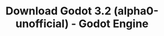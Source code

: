 ---
# Generated by /tools/generators/src/download_archive_generator !!! do not edit by hand !!!
title: 'Download Godot 3.2 (alpha0-unofficial) - Godot Engine'
type: 'download/archive'
name: '3.2'
flavor: 'alpha0-unofficial'
release_date: '2019-09-21T03:00:00-00:00'
release_notes: ''
primaryPlatforms:
  - 'android.apk'
  - 'linux.64'
  - 'macos.universal'
  - 'windows.64'
  - 'linux_server.headless.64'
  - 'web'
  - 'templates'
links:
  android.apk:
    name: 'android.apk'
    title: 'Android'
    caption: 'APK Universal (ARM64 + ARMv7 + x86_64 + x86)'
    tags:
      - 'APK download'
      - 'ARM64/v7'
      - 'x86 (64 & 32 bit)'
    hosts:
      github_builds:
        regular: 'https://github.com/godotengine/godot-builds/releases/download/3.2-alpha0-unofficial/Godot_v3.2-alpha0-unofficial_android_editor.apk'
        mono: '#'
      github:
        regular: 'https://github.com/godotengine/godot/releases/download/3.2-alpha0-unofficial/Godot_v3.2-alpha0-unofficial_android_editor.apk'
        mono: '#'
  linux.64:
    name: 'linux.64'
    title: 'Linux'
    caption: 'Padrão (x86_64)'
    tags:
      - '64 bit'
    hosts:
      github_builds:
        regular: 'https://github.com/godotengine/godot-builds/releases/download/3.2-alpha0-unofficial/Godot_v3.2-alpha0-unofficial_x11.64.zip'
        mono: 'https://github.com/godotengine/godot-builds/releases/download/3.2-alpha0-unofficial/Godot_v3.2-alpha0-unofficial_mono_x11_64.zip'
      github:
        regular: 'https://github.com/godotengine/godot/releases/download/3.2-alpha0-unofficial/Godot_v3.2-alpha0-unofficial_x11.64.zip'
        mono: 'https://github.com/godotengine/godot/releases/download/3.2-alpha0-unofficial/Godot_v3.2-alpha0-unofficial_mono_x11_64.zip'
  macos.universal:
    name: 'macos.universal'
    title: 'macOS'
    caption: 'Universal (x86_64 + Silício da Apple)'
    tags:
      - 'Intel/Apple Silicon'
      - '64 bit'
    hosts:
      github_builds:
        regular: 'https://github.com/godotengine/godot-builds/releases/download/3.2-alpha0-unofficial/Godot_v3.2-alpha0-unofficial_osx.universal.zip'
        mono: 'https://github.com/godotengine/godot-builds/releases/download/3.2-alpha0-unofficial/Godot_v3.2-alpha0-unofficial_mono_osx.universal.zip'
      github:
        regular: 'https://github.com/godotengine/godot/releases/download/3.2-alpha0-unofficial/Godot_v3.2-alpha0-unofficial_osx.universal.zip'
        mono: 'https://github.com/godotengine/godot/releases/download/3.2-alpha0-unofficial/Godot_v3.2-alpha0-unofficial_mono_osx.universal.zip'
  windows.64:
    name: 'windows.64'
    title: 'Windows'
    caption: 'Padrão (x86_64)'
    tags:
      - '64 bit'
    hosts:
      github_builds:
        regular: 'https://github.com/godotengine/godot-builds/releases/download/3.2-alpha0-unofficial/Godot_v3.2-alpha0-unofficial_win64.exe.zip'
        mono: 'https://github.com/godotengine/godot-builds/releases/download/3.2-alpha0-unofficial/Godot_v3.2-alpha0-unofficial_mono_win64.zip'
      github:
        regular: 'https://github.com/godotengine/godot/releases/download/3.2-alpha0-unofficial/Godot_v3.2-alpha0-unofficial_win64.exe.zip'
        mono: 'https://github.com/godotengine/godot/releases/download/3.2-alpha0-unofficial/Godot_v3.2-alpha0-unofficial_mono_win64.zip'
  linux_server.headless.64:
    name: 'linux_server.headless.64'
    title: 'Linux Server'
    caption: 'Headless (x86_64)'
    tags:
      - '64 bit'
      - 'Headless'
    hosts:
      github_builds:
        regular: 'https://github.com/godotengine/godot-builds/releases/download/3.2-alpha0-unofficial/Godot_v3.2-alpha0-unofficial_linux_headless.64.zip'
        mono: 'https://github.com/godotengine/godot-builds/releases/download/3.2-alpha0-unofficial/Godot_v3.2-alpha0-unofficial_mono_linux_headless_64.zip'
      github:
        regular: 'https://github.com/godotengine/godot/releases/download/3.2-alpha0-unofficial/Godot_v3.2-alpha0-unofficial_linux_headless.64.zip'
        mono: 'https://github.com/godotengine/godot/releases/download/3.2-alpha0-unofficial/Godot_v3.2-alpha0-unofficial_mono_linux_headless_64.zip'
  web:
    name: 'web'
    title: 'Editor Web'
    caption: ''
    tags:
      - 'Self-hosted'
      - 'Cross-platform'
    hosts:
      github_builds:
        regular: 'https://github.com/godotengine/godot-builds/releases/download/3.2-alpha0-unofficial/Godot_v3.2-alpha0-unofficial_web_editor.zip'
        mono: '#'
      github:
        regular: 'https://github.com/godotengine/godot/releases/download/3.2-alpha0-unofficial/Godot_v3.2-alpha0-unofficial_web_editor.zip'
        mono: '#'
  linux.32:
    name: 'linux.32'
    title: 'Linux'
    caption: 'Padrão (x86)'
    tags:
      - '32 bit'
    hosts:
      github_builds:
        regular: 'https://github.com/godotengine/godot-builds/releases/download/3.2-alpha0-unofficial/Godot_v3.2-alpha0-unofficial_x11.32.zip'
        mono: 'https://github.com/godotengine/godot-builds/releases/download/3.2-alpha0-unofficial/Godot_v3.2-alpha0-unofficial_mono_x11_32.zip'
      github:
        regular: 'https://github.com/godotengine/godot/releases/download/3.2-alpha0-unofficial/Godot_v3.2-alpha0-unofficial_x11.32.zip'
        mono: 'https://github.com/godotengine/godot/releases/download/3.2-alpha0-unofficial/Godot_v3.2-alpha0-unofficial_mono_x11_32.zip'
  windows.32:
    name: 'windows.32'
    title: 'Windows'
    caption: 'Padrão (x86)'
    tags:
      - '32 bit'
    hosts:
      github_builds:
        regular: 'https://github.com/godotengine/godot-builds/releases/download/3.2-alpha0-unofficial/Godot_v3.2-alpha0-unofficial_win32.exe.zip'
        mono: 'https://github.com/godotengine/godot-builds/releases/download/3.2-alpha0-unofficial/Godot_v3.2-alpha0-unofficial_mono_win32.zip'
      github:
        regular: 'https://github.com/godotengine/godot/releases/download/3.2-alpha0-unofficial/Godot_v3.2-alpha0-unofficial_win32.exe.zip'
        mono: 'https://github.com/godotengine/godot/releases/download/3.2-alpha0-unofficial/Godot_v3.2-alpha0-unofficial_mono_win32.zip'
  linux_server.64:
    name: 'linux_server.64'
    title: 'Servidor Linux'
    caption: 'Padrão (x86_64)'
    tags:
      - '64 bit'
    hosts:
      github_builds:
        regular: 'https://github.com/godotengine/godot-builds/releases/download/3.2-alpha0-unofficial/Godot_v3.2-alpha0-unofficial_linux_server.64.zip'
        mono: 'https://github.com/godotengine/godot-builds/releases/download/3.2-alpha0-unofficial/Godot_v3.2-alpha0-unofficial_mono_linux_server_64.zip'
      github:
        regular: 'https://github.com/godotengine/godot/releases/download/3.2-alpha0-unofficial/Godot_v3.2-alpha0-unofficial_linux_server.64.zip'
        mono: 'https://github.com/godotengine/godot/releases/download/3.2-alpha0-unofficial/Godot_v3.2-alpha0-unofficial_mono_linux_server_64.zip'
  aar_library:
    name: 'aar_library'
    title: 'Biblioteca de AAR'
    caption: ''
    tags:
      - 'Android plugins'
      - 'Java'
      - 'Kotlin'
    hosts:
      github_builds:
        regular: 'https://github.com/godotengine/godot-builds/releases/download/3.2-alpha0-unofficial/godot-lib.3.2.alpha0-unofficial.release.aar'
        mono: 'https://github.com/godotengine/godot-builds/releases/download/3.2-alpha0-unofficial/godot-lib.3.2.alpha0-unofficial.mono.release.aar'
      github:
        regular: 'https://github.com/godotengine/godot/releases/download/3.2-alpha0-unofficial/godot-lib.3.2.alpha0-unofficial.release.aar'
        mono: 'https://github.com/godotengine/godot/releases/download/3.2-alpha0-unofficial/godot-lib.3.2.alpha0-unofficial.mono.release.aar'
  templates:
    name: 'templates'
    title: 'Modelos de exportação'
    caption: ''
    tags:
      - 'Utilizado para exportar os seus jogos para todas as plataformas suportadas'
    hosts:
      github_builds:
        regular: 'https://github.com/godotengine/godot-builds/releases/download/3.2-alpha0-unofficial/Godot_v3.2-alpha0-unofficial_export_templates.tpz'
        mono: 'https://github.com/godotengine/godot-builds/releases/download/3.2-alpha0-unofficial/Godot_v3.2-alpha0-unofficial_mono_export_templates.tpz'
      github:
        regular: 'https://github.com/godotengine/godot/releases/download/3.2-alpha0-unofficial/Godot_v3.2-alpha0-unofficial_export_templates.tpz'
        mono: 'https://github.com/godotengine/godot/releases/download/3.2-alpha0-unofficial/Godot_v3.2-alpha0-unofficial_mono_export_templates.tpz'
---